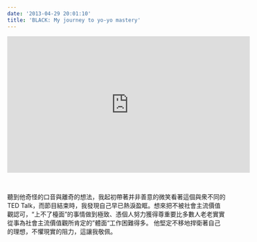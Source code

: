 ```yaml
---
date: '2013-04-29 20:01:10'
title: 'BLACK: My journey to yo-yo mastery'
---
```


<iframe allowfullscreen="" frameborder="0" height="315" mozallowfullscreen="" scrolling="no" src="http://embed.ted.com/talks/black_my_journey_to_yo_yo_mastery.html" webkitallowfullscreen="" width="560"></iframe>

 

聽到他奇怪的口音與離奇的想法，我起初帶著并非善意的微笑看著這個與衆不同的TED Talk，而節目結束時，我發現自己早已熱淚盈眶。想來把不被社會主流價值觀認可，“上不了檯面”的事情做到極致、憑個人努力獲得尊重要比多數人老老實實從事為社會主流價值觀所肯定的”體面“工作困難得多。 他堅定不移地捍衛著自己的理想，不懼現實的阻力，這讓我敬佩。


